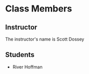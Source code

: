 # Class Members

## Instructor

The instructor's name is Scott Dossey

## Students

* River Hoffman
